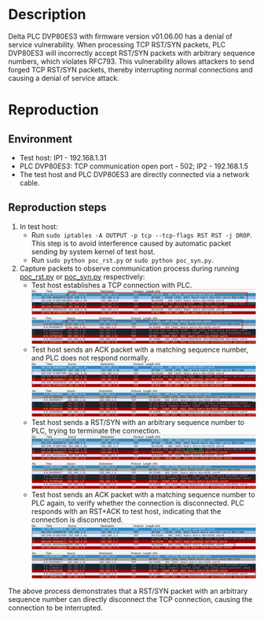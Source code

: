 # Description
Delta PLC DVP80ES3 with firmware version v01.06.00 has a denial of service vulnerability. When processing TCP RST/SYN packets, PLC DVP80ES3 will incorrectly accept RST/SYN packets with arbitrary sequence numbers, which violates RFC793. This vulnerability allows attackers to send forged TCP RST/SYN packets, thereby interrupting normal connections and causing a denial of service attack.

# Reproduction
## Environment
* Test host: IP1 - 192.168.1.31
* PLC DVP80ES3: TCP communication open port - 502; IP2 - 192.168.1.5
* The test host and PLC DVP80ES3 are directly connected via a network cable.

## Reproduction steps
1. In test host:
   * Run `sudo iptables -A OUTPUT -p tcp --tcp-flags RST RST -j DROP`. This step is to avoid interference caused by automatic packet sending by system kernel of test host.
   * Run `sudo python poc_rst.py` or `sudo python poc_syn.py`. 
3. Capture packets to observe communication process during running [poc_rst.py](https://github.com/zq-star/TCP-Vuln-Report/blob/master/PLC/Delta-DVP80ES3/tcp-rst-syn/poc_rst.py) or [poc_syn.py](https://github.com/zq-star/TCP-Vuln-Report/blob/master/PLC/Delta-DVP80ES3/tcp-rst-syn/poc_syn.py) respectively:
   * Test host establishes a TCP connection with PLC.
![packets-rst1](https://github.com/zq-star/TCP-Vuln-Report/blob/master/PLC/pictures/delta-dvp80es3/delta-dvp80es3-tcp-rst-1.png) ![packets-syn1](https://github.com/zq-star/TCP-Vuln-Report/blob/master/PLC/pictures/delta-dvp80es3/delta-dvp80es3-tcp-syn-1.png)
   * Test host sends an ACK packet with a matching sequence number, and PLC does not respond normally.
![packets-rst2](https://github.com/zq-star/TCP-Vuln-Report/blob/master/PLC/pictures/delta-dvp80es3/delta-dvp80es3-tcp-rst-2.png) ![packets-syn2](https://github.com/zq-star/TCP-Vuln-Report/blob/master/PLC/pictures/delta-dvp80es3/delta-dvp80es3-tcp-syn-2.png)
   * Test host sends a RST/SYN with an arbitrary sequence number to PLC, trying to terminate the connection.
![packets-rst3](https://github.com/zq-star/TCP-Vuln-Report/blob/master/PLC/pictures/delta-dvp80es3/delta-dvp80es3-tcp-rst-3.png) ![packets-syn3](https://github.com/zq-star/TCP-Vuln-Report/blob/master/PLC/pictures/delta-dvp80es3/delta-dvp80es3-tcp-syn-3.png)
   * Test host sends an ACK packet with a matching sequence number to PLC again, to verify whether the connection is disconnected. PLC responds with an RST+ACK to test host, indicating that the connection is disconnected.
![packets-rst4](https://github.com/zq-star/TCP-Vuln-Report/blob/master/PLC/pictures/delta-dvp80es3/delta-dvp80es3-tcp-rst-4.png) ![packets-syn4](https://github.com/zq-star/TCP-Vuln-Report/blob/master/PLC/pictures/delta-dvp80es3/delta-dvp80es3-tcp-syn-4.png)
  
The above process demonstrates that a RST/SYN packet with an arbitrary sequence number can directly disconnect the TCP connection, causing the connection to be interrupted.



